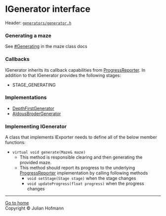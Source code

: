 # IGenerator interface

Header: [`generators/generator.h`](../../src/generators/generator.h)

### Generating a maze
See [#Generating](../Maze.md#generating) in the maze class docs

### Callbacks
IGenerator inherits its callback capabilities from [ProgressReporter](../ProgressReporter.md).
In addition to that IGenerator provides the following stages:
- STAGE_GENERATING

### Implementations
- [DepthFirstGenerator](DepthFirstGenerator.md)
- [AldousBroderGenerator](AldousBroderGenerator.md)

### Implementing IGenerator
A class that implements IExporter needs to define all of the below member functions:
- `virtual void generate(Maze& maze)`
  - This method is responsible clearing and then generating the provided maze.
  - This method should report its progress to the underlying
  [ProgressReporter](../ProgressReporter.md)
  implementation by calling following methods
    - `void setStage(Stage stage)` when the stage changes
    - `void updateProgress(float progress)` when the progress changes

---
[Go to home](../Home.md)\
Copyright © Julian Hofmann
